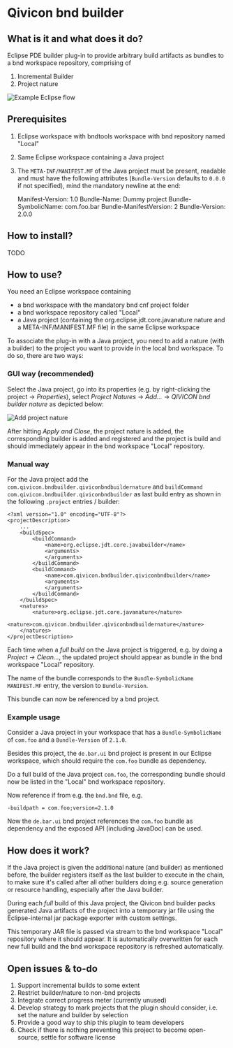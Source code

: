 # Qivicon bnd builder

## What is it and what does it do?
Eclipse PDE builder plug-in to provide arbitrary build artifacts as bundles to a bnd workspace repository, comprising of
1. Incremental Builder
1. Project nature

![Example Eclipse flow](https://qivicon-wbench.psst.t-online.corp/gitlab/jan.hendriks/QiviconBndBuilder/raw/master/ExampleFlow.jpg "Example Eclipse flow")

## Prerequisites
1. Eclipse workspace with bndtools workspace with bnd repository named "Local"
1. Same Eclipse workspace containing a Java project
1. The `META-INF/MANIFEST.MF` of the Java project must be present, readable and must have the following attributes (`Bundle-Version` defaults to `0.0.0` if not specified), mind the mandatory newline at the end:

	Manifest-Version: 1.0
	Bundle-Name: Dummy project
	Bundle-SymbolicName: com.foo.bar
	Bundle-ManifestVersion: 2
	Bundle-Version: 2.0.0

## How to install?
TODO

## How to use?
You need an Eclipse workspace containing

* a bnd workspace with the mandatory bnd cnf project folder
* a bnd workspace repository called "Local"
* a Java project (containing the org.eclipse.jdt.core.javanature nature and a META-INF/MANIFEST.MF file) in the same Eclipse workspace

To associate the plug-in with a Java project, you need to add a nature (with a builder) to the project you want to provide in the local bnd workspace.
To do so, there are two ways:

### GUI way (recommended)
Select the Java project, go into its properties (e.g. by right-clicking the project → *Properties*), select *Project Natures* → *Add...* → *QIVICON bnd builder nature* as depicted below:

![Add project nature](https://qivicon-wbench.psst.t-online.corp/gitlab/jan.hendriks/QiviconBndBuilder/raw/master/AddProjectNature.jpg "Add project nature")

After hitting *Apply and Close*, the project nature is added, the corresponding builder is added and registered and the project is build and should immediately appear in the bnd workspace "Local" repository.

### Manual way
For the Java project add the `com.qivicon.bndbuilder.qiviconbndbuildernature` and `buildCommand` `com.qivicon.bndbuilder.qiviconbndbuilder` as last build entry as shown in the following `.project` entries / builder:

	<?xml version="1.0" encoding="UTF-8"?>
	<projectDescription>
		...
		<buildSpec>
			<buildCommand>
				<name>org.eclipse.jdt.core.javabuilder</name>
				<arguments>
				</arguments>
			</buildCommand>
			<buildCommand>
				<name>com.qivicon.bndbuilder.qiviconbndbuilder</name>
				<arguments>
				</arguments>
			</buildCommand>
		</buildSpec>
		<natures>
			<nature>org.eclipse.jdt.core.javanature</nature>
			<nature>com.qivicon.bndbuilder.qiviconbndbuildernature</nature>
		</natures>
	</projectDescription>

Each time when a *full build* on the Java project is triggered, e.g. by doing a *Project → Clean…*, the updated project should appear as bundle in the bnd workspace "Local" repository.

The name of the bundle corresponds to the `Bundle-SymbolicName` `MANIFEST.MF` entry, the version to `Bundle-Version`.

This bundle can now be referenced by a bnd project.

### Example usage
Consider a Java project in your workspace that has a `Bundle-SymbolicName` of `com.foo` and a `Bundle-Version` of `2.1.0`.

Besides this project, the `de.bar.ui` bnd project is present in our Eclipse workspace, which should require the `com.foo` bundle as dependency.

Do a full build of the Java project `com.foo`, the corresponding bundle should now be listed in the "Local" bnd workspace repository.

Now reference if from e.g. the `bnd.bnd` file, e.g.

	-buildpath = com.foo;version=2.1.0

Now the `de.bar.ui` bnd project references the `com.foo` bundle as dependency and the exposed API (including JavaDoc) can be used.

## How does it work?
If the Java project is given the additional nature (and builder) as mentioned before, the builder registers itself as the last builder to execute in the chain, to make sure it's called after all other builders doing e.g. source generation or resource handling, especially after the Java builder.

During each *full* build of this Java project, the Qivicon bnd builder packs generated Java artifacts of the project into a temporary jar file using the Eclipse-internal jar package exporter with custom settings.

This temporary JAR file is passed via stream to the bnd workspace "Local" repository where it should appear.
It is automatically overwritten for each new full build and the bnd workspace repository is refreshed automatically.

## Open issues & to-do
1. Support incremental builds to some extent
1. Restrict builder/nature to non-bnd projects
1. Integrate correct progress meter (currently unused)
1. Develop strategy to mark projects that the plugin should consider, i.e. set the nature and builder by selection
1. Provide a good way to ship this plugin to team developers
1. Check if there is nothing preventing this project to become open-source, settle for software license
